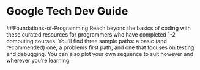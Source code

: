 # Google Tech Dev Guide


##Foundations-of-Programming
Reach beyond the basics of coding with these curated resources for programmers who have completed 1-2 computing courses. You’ll find three sample paths: a basic (and recommended) one, a problems first path, and one that focuses on testing and debugging. You can also plot your own sequence to suit however and wherever you’re learning.
